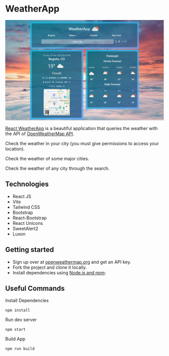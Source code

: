 # WeatherApp

![Landing page screenshot](./src/assets/WeatherApp.png)

[React WeatherApp](https://jgd-weather.vercel.app/) is a beautiful application that queries the weather with the API of [OpenWeatherMap API](https://openweathermap.org/api).

Check the weather in your city (you must give permissions to access your location).

Check the weather of some major cities.

Check the weather of any city through the search.

## Technologies

-   React JS
-   Vite
-   Tailwind CSS
-   Bootstrap
-   React-Bootstrap
-   React Unicons
-   SweetAlert2
-   Luxon

## Getting started

-   Sign up over at [openweathermap.org](https://openweathermap.org) and get an API key.
-   Fork the project and clone it locally.
-   Install dependencies using [Node.js and npm](https://docs.npmjs.com/downloading-and-installing-node-js-and-npm):

## Useful Commands

Install Dependencies

```
npm install
```

Run dev server

```
npm start
```

Build App

```
npm run build
```
